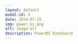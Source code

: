 ```yaml
---
layout: default
modal-id: 4
date: 2014-07-15
img: power_bi.png
alt: image-alt
description: PowerBI Dashboard 
---
```

